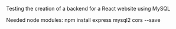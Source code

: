 Testing the creation of a backend for a React website using MySQL

Needed node modules:
npm install express mysql2 cors --save